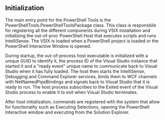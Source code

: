 ## Initialization

The main entry point for the PowerShell Tools is the PowerShellTools.PowerShellToolsPackage class. This class is responsbile for registering all the different components during VSIX installation and initializing the out-of-proc PowerShell Host that executes scripts and runs IntelliSense. The VSIX is loaded when a PowerShell project is loaded or the PowerShell Interactive Window is opened.

During startup, the out-of-process host executable is initialized with a unique GUID to identify it, the process ID of the Visual Studio instance that started it and a "ready event" unique name to communicate back to Visual Studio when it has fully loaded. The host then starts the IntelliSense, Debugging and Command Explorer services, binds them to WCF channels with NetNamedPipeBindings and signals back to Visual Studio that it is ready to run. The host process subscribes to the Exited event of the Visual Studio process to enable it to exit when Visual Studio terminates.

After host initialization, commands are registered with the system that allow for functionality such as Executing Selections, opening the PowerShell Interactive window and executing from the Solution Explorer.





